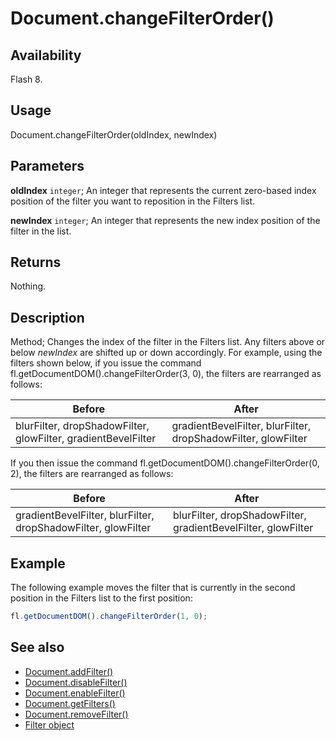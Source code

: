 # Document.changeFilterOrder()

## Availability

Flash 8.

## Usage

Document.changeFilterOrder(oldIndex, newIndex)

## Parameters

**oldIndex** `integer`; An integer that represents the current zero-based index position of the filter you want to reposition in the Filters list.

**newIndex** `integer`; An integer that represents the new index position of the filter in the list.

## Returns

Nothing.

## Description

Method; Changes the index of the filter in the Filters list. Any filters above or below *newIndex* are shifted up or down accordingly. For example, using the filters shown below, if you issue the command fl.getDocumentDOM().changeFilterOrder(3, 0), the filters are rearranged as follows:

| **Before** | **After** |
| --- | --- |
| blurFilter, dropShadowFilter, glowFilter, gradientBevelFilter | gradientBevelFilter, blurFilter, dropShadowFilter, glowFilter |

If you then issue the command fl.getDocumentDOM().changeFilterOrder(0, 2), the filters are rearranged as follows:

| **Before** | **After** |
| --- | --- |
| gradientBevelFilter, blurFilter, dropShadowFilter, glowFilter | blurFilter, dropShadowFilter, gradientBevelFilter, glowFilter |

## Example

The following example moves the filter that is currently in the second position in the Filters list to the first position:

```javascript
fl.getDocumentDOM().changeFilterOrder(1, 0);
```

## See also

- [Document.addFilter()](../Document_object/Document3.md)
- [Document.disableFilter()](../Document_object/Document47.md)
- [Document.enableFilter()](../Document_object/Document59.md)
- [Document.getFilters()](../Document_object/Document79.md)
- [Document.removeFilter()](../Document_object/Document270.md)
- [Filter object](../Filter_object/Filter_summary.md)
